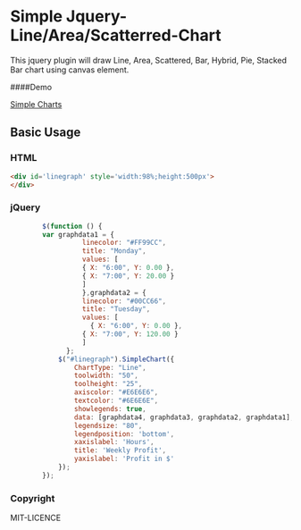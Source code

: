 # Simple Jquery-Line/Area/Scatterred-Chart

This jquery plugin will draw Line, Area, Scattered, Bar, Hybrid, Pie, Stacked Bar chart using canvas element. 

####Demo

[Simple Charts](http://moniecorleone.github.io/Jquery-Simple-Charts/SimpleChart.html)



## Basic Usage

### HTML
```html
<div id='linegraph' style='width:98%;height:500px'>
</div>
```
### jQuery
```js
        $(function () {
        var graphdata1 = {
                  linecolor: "#FF99CC",
                  title: "Monday",
                  values: [
                  { X: "6:00", Y: 0.00 },
                  { X: "7:00", Y: 20.00 }
                  ]
                  },graphdata2 = {
                  linecolor: "#00CC66",
                  title: "Tuesday",
                  values: [
                    { X: "6:00", Y: 0.00 },
                  { X: "7:00", Y: 120.00 }
                  ]
              };
            $("#linegraph").SimpleChart({
                ChartType: "Line",
                toolwidth: "50",
                toolheight: "25",
                axiscolor: "#E6E6E6",
                textcolor: "#6E6E6E",
                showlegends: true,
                data: [graphdata4, graphdata3, graphdata2, graphdata1],
                legendsize: "80",
                legendposition: 'bottom',
                xaxislabel: 'Hours',
                title: 'Weekly Profit',
                yaxislabel: 'Profit in $'
            });
        });
```
### Copyright

MIT-LICENCE
